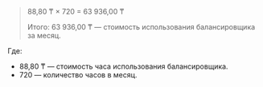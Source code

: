 > 88,80 ₸ × 720 = 63 936,00 ₸
>
> Итого: 63 936,00 ₸ — стоимость использования балансировщика за месяц.

Где:
* 88,80 ₸ — стоимость часа использования балансировщика.
* 720 — количество часов в месяц.